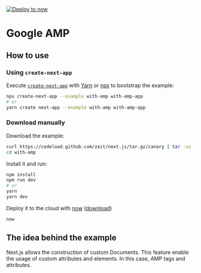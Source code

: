 [![Deploy to now](https://deploy.now.sh/static/button.svg)](https://deploy.now.sh/?repo=https://github.com/zeit/next.js/tree/master/examples/with-amp)

# Google AMP

## How to use

### Using `create-next-app`

Execute [`create-next-app`](https://github.com/segmentio/create-next-app) with [Yarn](https://yarnpkg.com/lang/en/docs/cli/create/) or [npx](https://github.com/zkat/npx#readme) to bootstrap the example:

```bash
npx create-next-app --example with-amp with-amp-app
# or
yarn create next-app --example with-amp with-amp-app
```

### Download manually

Download the example:

```bash
curl https://codeload.github.com/zeit/next.js/tar.gz/canary | tar -xz --strip=2 next.js-canary/examples/with-amp
cd with-amp
```

Install it and run:

```bash
npm install
npm run dev
# or
yarn
yarn dev
```

Deploy it to the cloud with [now](https://zeit.co/now) ([download](https://zeit.co/download))

```bash
now
```

## The idea behind the example

Next.js allows the construction of custom Documents. This feature enable the usage of custom attributes and elements. In this case, AMP tags and attributes.
